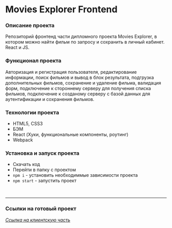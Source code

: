 # Movies Explorer Frontend

### Описание проекта
Репозиторий фронтенд части дипломного проекта Movies Explorer, в котором можно найти фильм по запросу и сохранить в личный кабинет. React и JS.

### Функционал проекта
Авторизация и регистрация пользователя, редактирование информации, поиск фильмов и вывод в блок результата, подгрузка дополнительных фильмов, сохранение и удаление фильма, валидация форм, подключение к стороннему серверу для получения списка фильмов, подключение к созданому серверу с базой данных для аутентификации и сохранения фильмов.

### Технологии проекта
* HTML5, CSS3
* БЭМ
* React (Хуки, функциональные компоненты, роутинг)
* Webpack

### Установка и запуск проекта
* Скачать код
* Перейти в папку с проектом
* `npm i` - установить необходиммые зависимости проекта
* `npm start` - запустить проект

<br />
<hr>

### Ссылки на готовый проект
*[Ссылка на клиентскую часть](https://my-movies.nomoredomains.club)*

